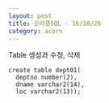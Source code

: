 ```yaml
---
layout: post
title: 오라클SQL - 16/10/26
category: acorn
---
```


Table 생성과 수정, 삭제
```
create table dept01(
  deptno number(2),
  dname varchar2(14),
  loc varchar2(13));
```
